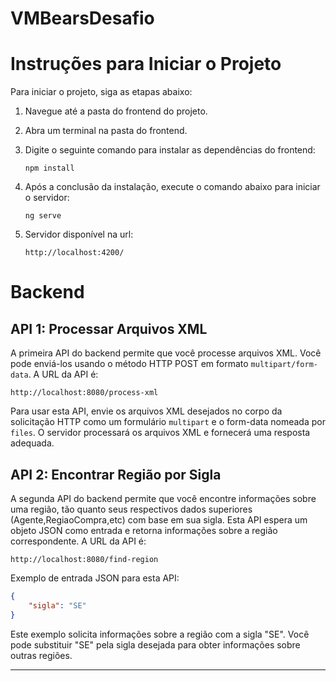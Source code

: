 # VMBearsDesafio

# Instruções para Iniciar o Projeto

Para iniciar o projeto, siga as etapas abaixo:

1. Navegue até a pasta do frontend do projeto.

2. Abra um terminal na pasta do frontend.

3. Digite o seguinte comando para instalar as dependências do frontend:

   ```shell
   npm install
   ```

4. Após a conclusão da instalação, execute o comando abaixo para iniciar o servidor:
   ```shell
   ng serve
   ```
5. Servidor disponível na url:
   ```
   http://localhost:4200/
   ```
# Backend

## API 1: Processar Arquivos XML

A primeira API do backend permite que você processe arquivos XML. Você pode enviá-los usando o método HTTP POST em formato `multipart/form-data`. A URL da API é:

```
http://localhost:8080/process-xml
```

Para usar esta API, envie os arquivos XML desejados no corpo da solicitação HTTP como um formulário `multipart` e o form-data nomeada por `files`. O servidor processará os arquivos XML e fornecerá uma resposta adequada.

## API 2: Encontrar Região por Sigla

A segunda API do backend permite que você encontre informações sobre uma região, tão quanto seus respectivos dados superiores (Agente,RegiaoCompra,etc) com base em sua sigla. Esta API espera um objeto JSON como entrada e retorna informações sobre a região correspondente. A URL da API é:

```
http://localhost:8080/find-region
```

Exemplo de entrada JSON para esta API:

```json
{
    "sigla": "SE"
}
```

Este exemplo solicita informações sobre a região com a sigla "SE". Você pode substituir "SE" pela sigla desejada para obter informações sobre outras regiões.

---
